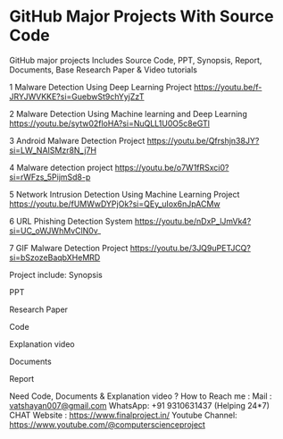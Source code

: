 # GitHub Major Projects With Source Code
GitHub major projects Includes Source Code, PPT, Synopsis, Report, Documents, Base Research Paper &amp; Video tutorials

1	Malware Detection Using Deep Learning Project	https://youtu.be/f-JRYJWVKKE?si=GuebwSt9chYyjZzT

2	Malware Detection Using Machine learning and Deep Learning	https://youtu.be/sytw02floHA?si=NuQLL1U0O5c8eGTl

3	Android Malware Detection Project	https://youtu.be/Qfrshjn38JY?si=LW_NAISMzr8N_j7H

4	Malware detection project	https://youtu.be/o7W1fRSxci0?si=rWFzs_5PijmSd8-p

5	Network Intrusion Detection Using Machine Learning Project	https://youtu.be/fUMWwDYPjOk?si=QEy_uIox6nJpACMw

6	URL Phishing Detection System	https://youtu.be/nDxP_lJmVk4?si=UC_oWJWhMvClN0v_

7	GIF Malware Detection Project	https://youtu.be/3JQ9uPETJCQ?si=bSzozeBaqbXHeMRD

Project include:
Synopsis

PPT

Research Paper

Code

Explanation video

Documents

Report

Need Code, Documents & Explanation video ?
How to Reach me :
Mail : vatshayan007@gmail.com
WhatsApp: +91 9310631437 (Helping 24*7) CHAT
Website : https://www.finalproject.in/
Youtube Channel: https://www.youtube.com/@computerscienceproject
